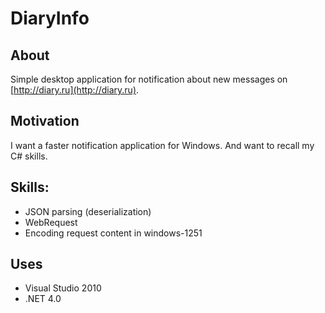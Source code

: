# DiaryInfo

## About

Simple desktop application for notification about new messages on [http://diary.ru](http://diary.ru).

## Motivation

I want a faster notification application for Windows. And want to recall my C# skills.

## Skills:
-  JSON parsing (deserialization)
-  WebRequest
-  Encoding request content in windows-1251

## Uses
-  Visual Studio 2010
-  .NET 4.0